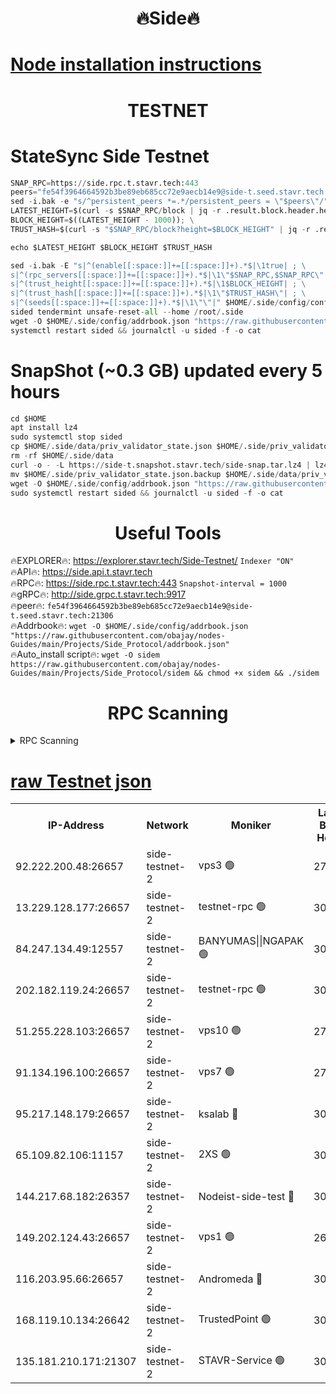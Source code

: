 <h1 align="center"> 🔥Side🔥</h1>

[Node installation instructions](https://github.com/obajay/nodes-Guides/tree/main/Projects/Side_Protocol)
=

<h1 align="center"> TESTNET</h1>

# StateSync Side Testnet
```python
SNAP_RPC=https://side.rpc.t.stavr.tech:443
peers="fe54f3964664592b3be89eb685cc72e9aecb14e9@side-t.seed.stavr.tech:21306"
sed -i.bak -e "s/^persistent_peers *=.*/persistent_peers = \"$peers\"/" $HOME/.side/config/config.toml
LATEST_HEIGHT=$(curl -s $SNAP_RPC/block | jq -r .result.block.header.height); \
BLOCK_HEIGHT=$((LATEST_HEIGHT - 1000)); \
TRUST_HASH=$(curl -s "$SNAP_RPC/block?height=$BLOCK_HEIGHT" | jq -r .result.block_id.hash)

echo $LATEST_HEIGHT $BLOCK_HEIGHT $TRUST_HASH

sed -i.bak -E "s|^(enable[[:space:]]+=[[:space:]]+).*$|\1true| ; \
s|^(rpc_servers[[:space:]]+=[[:space:]]+).*$|\1\"$SNAP_RPC,$SNAP_RPC\"| ; \
s|^(trust_height[[:space:]]+=[[:space:]]+).*$|\1$BLOCK_HEIGHT| ; \
s|^(trust_hash[[:space:]]+=[[:space:]]+).*$|\1\"$TRUST_HASH\"| ; \
s|^(seeds[[:space:]]+=[[:space:]]+).*$|\1\"\"|" $HOME/.side/config/config.toml
sided tendermint unsafe-reset-all --home /root/.side
wget -O $HOME/.side/config/addrbook.json "https://raw.githubusercontent.com/obajay/nodes-Guides/main/Projects/Side_Protocol/addrbook.json"
systemctl restart sided && journalctl -u sided -f -o cat
```
# SnapShot (~0.3 GB) updated every 5 hours
```python
cd $HOME
apt install lz4
sudo systemctl stop sided
cp $HOME/.side/data/priv_validator_state.json $HOME/.side/priv_validator_state.json.backup
rm -rf $HOME/.side/data
curl -o - -L https://side-t.snapshot.stavr.tech/side-snap.tar.lz4 | lz4 -c -d - | tar -x -C $HOME/.side --strip-components 2
mv $HOME/.side/priv_validator_state.json.backup $HOME/.side/data/priv_validator_state.json
wget -O $HOME/.side/config/addrbook.json "https://raw.githubusercontent.com/obajay/nodes-Guides/main/Projects/Side_Protocol/addrbook.json"
sudo systemctl restart sided && journalctl -u sided -f -o cat
```
 <h1 align="center"> Useful Tools</h1>
 
🔥EXPLORER🔥: https://explorer.stavr.tech/Side-Testnet/        `Indexer "ON"` \
🔥API🔥:      https://side.api.t.stavr.tech \
🔥RPC🔥:      https://side.rpc.t.stavr.tech:443              `Snapshot-interval = 1000` \
🔥gRPC🔥:     http://side.grpc.t.stavr.tech:9917 \
🔥peer🔥:     `fe54f3964664592b3be89eb685cc72e9aecb14e9@side-t.seed.stavr.tech:21306` \
🔥Addrbook🔥: ```wget -O $HOME/.side/config/addrbook.json "https://raw.githubusercontent.com/obajay/nodes-Guides/main/Projects/Side_Protocol/addrbook.json"``` \
🔥Auto_install script🔥:  `wget -O sidem https://raw.githubusercontent.com/obajay/nodes-Guides/main/Projects/Side_Protocol/sidem && chmod +x sidem && ./sidem`

<h1 align="center"> RPC Scanning</h1>

<details>
<summary>RPC Scanning</summary>

<h2 align="center"> We scan nodes in real time every 4 hours. And we provide the final result of RPC endpoints.
We cannot influence the operation of these nodes in any way. </h2>


```python
If Voting Power is higher than 0 --> then the Node is a validator of the network and may be subject to attack and be a potential threat to the chain.
```
```python
We marked such validators with a red symbol
```

</details>

[raw Testnet json](https://rpc-check.sidet.stavr.tech/sidet/rpc-sidet-result.json)
=


<table><tr><th>IP-Address</th><th>Network</th><th>Moniker</th><th>Latest Block Height</th><th>Earliest Block Height</th><th>Catching Up</th><th>Tx Index</th><th>Voting Power</th><th>Scan Time</th></tr><tr><td>92.222.200.48:26657</td><td>side-testnet-2</td><td>vps3 🟢</td><td>277381</td><td>1</td><td>False</td><td>on</td><td>0</td><td>2024-03-14T22:22:20.991759127UTC</td></tr><tr><td>13.229.128.177:26657</td><td>side-testnet-2</td><td>testnet-rpc 🟢</td><td>306675</td><td>1</td><td>False</td><td>on</td><td>0</td><td>2024-03-14T22:22:22.176493556UTC</td></tr><tr><td>84.247.134.49:12557</td><td>side-testnet-2</td><td>BANYUMAS||NGAPAK 🟢</td><td>306675</td><td>1</td><td>False</td><td>off</td><td>0</td><td>2024-03-14T22:22:22.479123273UTC</td></tr><tr><td>202.182.119.24:26657</td><td>side-testnet-2</td><td>testnet-rpc 🟢</td><td>306677</td><td>1</td><td>False</td><td>on</td><td>0</td><td>2024-03-14T22:22:34.646145714UTC</td></tr><tr><td>51.255.228.103:26657</td><td>side-testnet-2</td><td>vps10 🟢</td><td>274226</td><td>1</td><td>False</td><td>on</td><td>0</td><td>2024-03-14T22:22:35.544100360UTC</td></tr><tr><td>91.134.196.100:26657</td><td>side-testnet-2</td><td>vps7 🟢</td><td>273095</td><td>1</td><td>False</td><td>on</td><td>0</td><td>2024-03-14T22:22:41.007953608UTC</td></tr><tr><td>95.217.148.179:26657</td><td>side-testnet-2</td><td>ksalab 🔴</td><td>306676</td><td>6001</td><td>False</td><td>off</td><td>64836</td><td>2024-03-14T22:22:31.144732630UTC</td></tr><tr><td>65.109.82.106:11157</td><td>side-testnet-2</td><td>2XS 🟢</td><td>306674</td><td>10001</td><td>False</td><td>off</td><td>0</td><td>2024-03-14T22:22:17.069796480UTC</td></tr><tr><td>144.217.68.182:26357</td><td>side-testnet-2</td><td>Nodeist-side-test 🔴</td><td>306677</td><td>123001</td><td>False</td><td>off</td><td>20055811</td><td>2024-03-14T22:22:38.171123651UTC</td></tr><tr><td>149.202.124.43:26657</td><td>side-testnet-2</td><td>vps1 🟢</td><td>268344</td><td>161001</td><td>False</td><td>on</td><td>0</td><td>2024-03-14T22:22:46.288602031UTC</td></tr><tr><td>116.203.95.66:26657</td><td>side-testnet-2</td><td>Andromeda 🔴</td><td>306676</td><td>181001</td><td>False</td><td>off</td><td>20059312</td><td>2024-03-14T22:22:30.835463165UTC</td></tr><tr><td>168.119.10.134:26642</td><td>side-testnet-2</td><td>TrustedPoint 🟢</td><td>306647</td><td>266001</td><td>False</td><td>off</td><td>0</td><td>2024-03-14T22:22:33.423139973UTC</td></tr><tr><td>135.181.210.171:21307</td><td>side-testnet-2</td><td>STAVR-Service 🟢</td><td>306678</td><td>304001</td><td>False</td><td>on</td><td>0</td><td>2024-03-14T22:22:43.366590504UTC</td></tr></table>